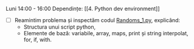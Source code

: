 Luni 14:00 - 16:00
Dependințe: [[4. Python dev environment]]

- [ ] Reamintim problema și inspectăm codul [Randoms_1.py](https://github.com/FlorinTeo/CodeSinaia-2025.src/blob/main/IntroToPy/Randoms_1.py), explicând:
	- Structura unui script python,
	- Elemente de bază: variabile, array, maps, print și string interpolat, for, if, with.